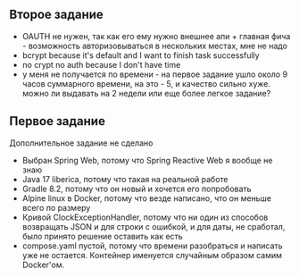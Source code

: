 
## Второе задание

- OAUTH не нужен, так как его ему нужно внешнее апи + главная фича - возможность авторизовываться в нескольких местах, мне не надо
- bcrypt because it's default and I want to finish task successfully
- no crypt no auth because I don't have time
- у меня не получается по времени - на первое задание ушло около 9 часов суммарного времени, на это - 5, и качество сильно хуже. можно ли выдавать на 2 недели или еще более легкое задание?

## Первое задание

Дополнительное задание не сделано

- Выбран Spring Web, потому что Spring Reactive Web я вообще не знаю
- Java 17 liberica, потому что такая на реальной работе
- Gradle 8.2, потому что он новый и хочется его попробовать
- Alpine linux в Docker, потому что везде написано, что он меньше всего по размеру
- Кривой ClockExceptionHandler, потому что ни один из способов возвращать JSON 
и для строки с ошибкой, и для даты, не сработал, было принято решение оставить как есть
- compose.yaml пустой, потому что времени разобраться и написать уже не остается.
Контейнер именуется случайным образом самим Docker'ом.


